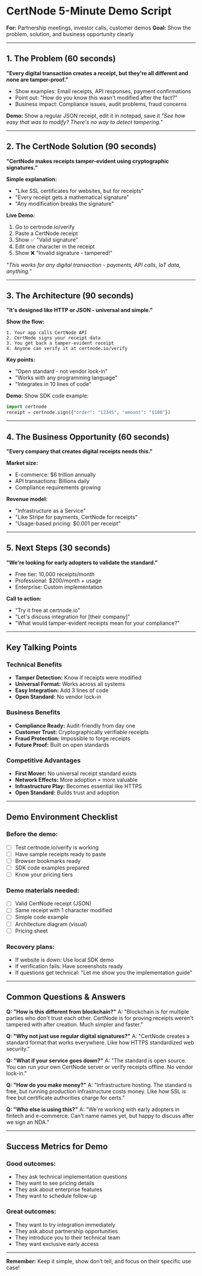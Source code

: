 # CertNode 5-Minute Demo Script

**For:** Partnership meetings, investor calls, customer demos
**Goal:** Show the problem, solution, and business opportunity clearly

---

## 1. The Problem (60 seconds)

**"Every digital transaction creates a receipt, but they're all different and none are tamper-proof."**

- Show examples: Email receipts, API responses, payment confirmations
- Point out: "How do you know this wasn't modified after the fact?"
- Business impact: Compliance issues, audit problems, fraud concerns

**Demo:** Show a regular JSON receipt, edit it in notepad, save it
*"See how easy that was to modify? There's no way to detect tampering."*

---

## 2. The CertNode Solution (90 seconds)

**"CertNode makes receipts tamper-evident using cryptographic signatures."**

**Simple explanation:**
- "Like SSL certificates for websites, but for receipts"
- "Every receipt gets a mathematical signature"
- "Any modification breaks the signature"

**Live Demo:**
1. Go to certnode.io/verify
2. Paste a CertNode receipt
3. Show ✅ "Valid signature"
4. Edit one character in the receipt
5. Show ❌ "Invalid signature - tampered!"

*"This works for any digital transaction - payments, API calls, IoT data, anything."*

---

## 3. The Architecture (90 seconds)

**"It's designed like HTTP or JSON - universal and simple."**

**Show the flow:**
```
1. Your app calls CertNode API
2. CertNode signs your receipt data
3. You get back a tamper-evident receipt
4. Anyone can verify it at certnode.io/verify
```

**Key points:**
- "Open standard - not vendor lock-in"
- "Works with any programming language"
- "Integrates in 10 lines of code"

**Demo:** Show SDK code example:
```python
import certnode
receipt = certnode.sign({"order": "12345", "amount": "$100"})
```

---

## 4. The Business Opportunity (60 seconds)

**"Every company that creates digital receipts needs this."**

**Market size:**
- E-commerce: $6 trillion annually
- API transactions: Billions daily
- Compliance requirements growing

**Revenue model:**
- "Infrastructure as a Service"
- "Like Stripe for payments, CertNode for receipts"
- "Usage-based pricing: $0.001 per receipt"

---

## 5. Next Steps (30 seconds)

**"We're looking for early adopters to validate the standard."**

- Free tier: 10,000 receipts/month
- Professional: $200/month + usage
- Enterprise: Custom implementation

**Call to action:**
- "Try it free at certnode.io"
- "Let's discuss integration for [their company]"
- "What would tamper-evident receipts mean for your compliance?"

---

## Key Talking Points

### Technical Benefits
- **Tamper Detection:** Know if receipts were modified
- **Universal Format:** Works across all systems
- **Easy Integration:** Add 3 lines of code
- **Open Standard:** No vendor lock-in

### Business Benefits
- **Compliance Ready:** Audit-friendly from day one
- **Customer Trust:** Cryptographically verifiable receipts
- **Fraud Protection:** Impossible to forge receipts
- **Future Proof:** Built on open standards

### Competitive Advantages
- **First Mover:** No universal receipt standard exists
- **Network Effects:** More adoption = more valuable
- **Infrastructure Play:** Becomes essential like HTTPS
- **Open Standard:** Builds trust and adoption

---

## Demo Environment Checklist

### Before the demo:
- [ ] Test certnode.io/verify is working
- [ ] Have sample receipts ready to paste
- [ ] Browser bookmarks ready
- [ ] SDK code examples prepared
- [ ] Know your pricing tiers

### Demo materials needed:
- [ ] Valid CertNode receipt (JSON)
- [ ] Same receipt with 1 character modified
- [ ] Simple code example
- [ ] Architecture diagram (visual)
- [ ] Pricing sheet

### Recovery plans:
- If website is down: Use local SDK demo
- If verification fails: Have screenshots ready
- If questions get technical: "Let me show you the implementation guide"

---

## Common Questions & Answers

**Q: "How is this different from blockchain?"**
A: "Blockchain is for multiple parties who don't trust each other. CertNode is for proving receipts weren't tampered with after creation. Much simpler and faster."

**Q: "Why not just use regular digital signatures?"**
A: "CertNode creates a standard format that works everywhere. Like how HTTPS standardized web security."

**Q: "What if your service goes down?"**
A: "The standard is open source. You can run your own CertNode server or verify receipts offline. No vendor lock-in."

**Q: "How do you make money?"**
A: "Infrastructure hosting. The standard is free, but running production infrastructure costs money. Like how SSL is free but certificate authorities charge for certs."

**Q: "Who else is using this?"**
A: "We're working with early adopters in fintech and e-commerce. Can't name names yet, but happy to discuss after we sign an NDA."

---

## Success Metrics for Demo

### Good outcomes:
- They ask technical implementation questions
- They want to see pricing details
- They ask about enterprise features
- They want to schedule follow-up

### Great outcomes:
- They want to try integration immediately
- They ask about partnership opportunities
- They introduce you to their technical team
- They want exclusive early access

---

**Remember:** Keep it simple, show don't tell, and focus on their specific use case!